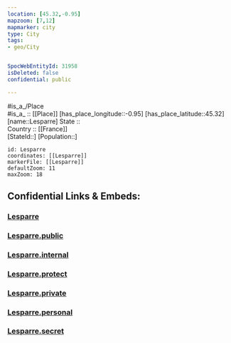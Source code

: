 ```yaml
---
location: [45.32,-0.95] 
mapzoom: [7,12] 
mapmarker: city 
type: City
tags:
- geo/City


SpocWebEntityId: 31958
isDeleted: false
confidential: public

---
```

#is_a_/Place  
#is_a_ :: [[Place]] 
[has_place_longitude::-0.95] 
[has_place_latitude::45.32] 
[name::Lesparre] 
State ::  
Country :: [[France]]  
[StateId::] 
[Population::] 



```leaflet
id: Lesparre
coordinates: [[Lesparre]] 
markerFile: [[Lesparre]] 
defaultZoom: 11 
maxZoom: 18
```


## Confidential Links & Embeds: 

### [Lesparre](/_Standards/Earth/Continent/Europe/Europe~West/France/regions~France/Nouvelle-Aquitaine/departments~Aquitaine/Gironde/communes~Gironde/Lesparre-Médoc/cities~Lesparre-Médoc/Lesparre.md) 

### [Lesparre.public](/_public/Earth/Continent/Europe/Europe~West/France/regions~France/Nouvelle-Aquitaine/departments~Aquitaine/Gironde/communes~Gironde/Lesparre-Médoc/cities~Lesparre-Médoc/Lesparre.public.md) 

### [Lesparre.internal](/_internal/Earth/Continent/Europe/Europe~West/France/regions~France/Nouvelle-Aquitaine/departments~Aquitaine/Gironde/communes~Gironde/Lesparre-Médoc/cities~Lesparre-Médoc/Lesparre.internal.md) 

### [Lesparre.protect](/_protect/Earth/Continent/Europe/Europe~West/France/regions~France/Nouvelle-Aquitaine/departments~Aquitaine/Gironde/communes~Gironde/Lesparre-Médoc/cities~Lesparre-Médoc/Lesparre.protect.md) 

### [Lesparre.private](/_private/Earth/Continent/Europe/Europe~West/France/regions~France/Nouvelle-Aquitaine/departments~Aquitaine/Gironde/communes~Gironde/Lesparre-Médoc/cities~Lesparre-Médoc/Lesparre.private.md) 

### [Lesparre.personal](/_personal/Earth/Continent/Europe/Europe~West/France/regions~France/Nouvelle-Aquitaine/departments~Aquitaine/Gironde/communes~Gironde/Lesparre-Médoc/cities~Lesparre-Médoc/Lesparre.personal.md) 

### [Lesparre.secret](/_secret/Earth/Continent/Europe/Europe~West/France/regions~France/Nouvelle-Aquitaine/departments~Aquitaine/Gironde/communes~Gironde/Lesparre-Médoc/cities~Lesparre-Médoc/Lesparre.secret.md)

